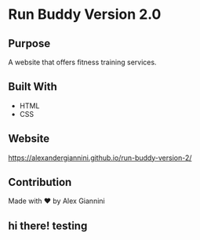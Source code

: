# Run Buddy Version 2.0

## Purpose
A website that offers fitness training services.

## Built With
* HTML
* CSS

## Website
https://alexandergiannini.github.io/run-buddy-version-2/

## Contribution
Made with ❤️ by Alex Giannini

## hi there! testing